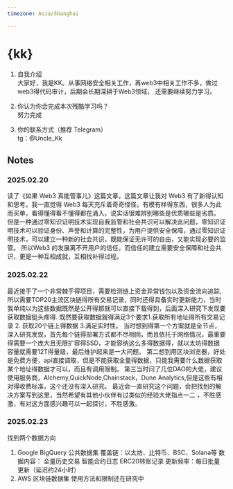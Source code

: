 ```yaml
---
timezone: Asia/Shanghai

---
```


# {kk}

1. 自我介绍  
   大家好，我是KK。从事网络安全相关工作，再web3中相关工作不多，做过web3得代码审计，后期会长期深耕于Web3领域， 还需要继续努力学习。
   
2. 你认为你会完成本次残酷学习吗？  
   努力完成
3. 你的联系方式（推荐 Telegram）  
   tg：@Uncle_Kk

## Notes

<!-- Content_START -->

### 2025.02.20

读了《如果 Web3 真能管事儿》这篇文章，这篇文章让我对 Web3 有了新得认知和思考。我一直觉得 Web3 每天充斥着奇奇怪怪，有模有样得东西，很多人为此而买单，看得懂得看不懂得都在涌入，说实话很难辨别哪些是优质哪些是劣质。
但是一种通过零知识证明技术实现自我监管和社会共识可以解决此问题，零知识证明技术可以验证身份、声誉和计算的完整性，为用户提供安全保障，通过零知识证明技术，可以建立一种新的社会共识，既能保证无许可的自由，又能实现必要的监管。
所以Web3 的发展离不开用户的信任，而信任的建立需要安全保障和社会共识，更是一种互相成就，互相找补得过程。

### 2025.02.22
最近接手了一个非常棘手得项目，需要检测链上资金异常钱包以及资金流向追踪,所以需要TOP20主流区块链得所有交易记录，同时还得具备实时更新能力，当时我单纯以为这些数据既然是公开得那就可以直接下载得到，后面深入研究下发现要获取数据挺头疼得.
既然要获取数据就得满足3个要求1.获取所有地址得所有交易记录 2. 获取20个链上得数据 3.满足实时性。
当时想到得第一个方案就是全节点，深入研究发现，首先每个链得部署方式都不尽相同，而且依托于网络情况，最重要得需要一个庞大且无限扩容得SSD，才能容纳这么多得数据得，就以太坊得数据容量就需要12T得量级，最后维护起来是一大问题。
第二想到用区块浏览器，好处是免费方便，api直接调取，但是不能获取全量得数据，只能我需要什么数据获取某个地址得数据才可以，而且有调用限制。
第三当时问了几位DAO的大佬，建议使用服务商，Alchemy,QuickNode,Chainstack，Dune Analytics,但是这些有相对得收费标准，这个还没有深入研究。
最近会一直研究这个问题，会把找到的解决方案写到这里，当然希望有其他小伙伴有过类似的经验大佬指点一二 ，不胜感激，有对这方面感兴趣可以一起探讨，不胜感激。

### 2025.02.23
找到两个数据方向 
1. Google BigQuery 公共数据集
覆盖链：以太坊、比特币、BSC、Solana等
数据内容：
 全量历史交易
 智能合约日志
 ERC20转账记录
更新频率：每日批量更新（延迟约24小时）
2. AWS 区块链数据集
使用方法和限制还在研究中
<!-- Content_END -->
